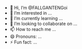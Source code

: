 - 👋 Hi, I’m @FALLGANTENGoi
- 👀 I’m interested in ...
- 🌱 I’m currently learning ...
- 💞️ I’m looking to collaborate on ...
- 📫 How to reach me ...
- 😄 Pronouns: ...
- ⚡ Fun fact: ...

<!---
FALLGANTENGoi/FALLGANTENGoi is a ✨ special ✨ repository because its `README.md` (this file) appears on your GitHub profile.
You can click the Preview link to take a look at your changes.
--->
